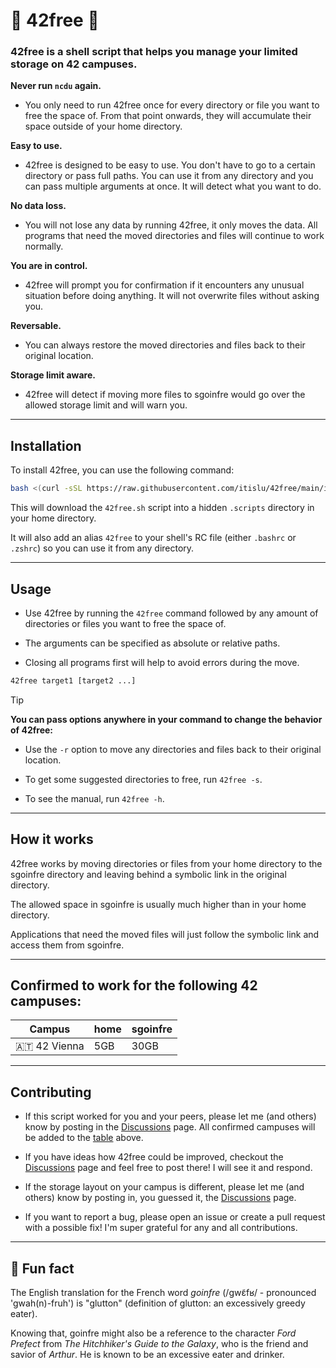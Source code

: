 # 📁 42free 📁

### 42free is a shell script that helps you manage your limited storage on 42 campuses.

**Never run `ncdu` again.**
- You only need to run 42free once for every directory or file you want to free the space of.
  From that point onwards, they will accumulate their space outside of your home directory.

**Easy to use.**
- 42free is designed to be easy to use. You don't have to go to a certain directory or pass full paths.
  You can use it from any directory and you can pass multiple arguments at once. It will detect what you want to do.

**No data loss.**
- You will not lose any data by running 42free, it only moves the data.
  All programs that need the moved directories and files will continue to work normally.

**You are in control.**
- 42free will prompt you for confirmation if it encounters any unusual situation before doing anything.
  It will not overwrite files without asking you.

**Reversable.**
- You can always restore the moved directories and files back to their original location.

**Storage limit aware.**
- 42free will detect if moving more files to sgoinfre would go over the allowed storage limit and will warn you.

---

## Installation

To install 42free, you can use the following command:

```bash
bash <(curl -sSL https://raw.githubusercontent.com/itislu/42free/main/install.sh)
```

This will download the `42free.sh` script into a hidden `.scripts` directory in your home directory.

It will also add an alias `42free` to your shell's RC file (either `.bashrc` or `.zshrc`) so you can use it from any directory.

---

## Usage

- Use 42free by running the `42free` command followed by any amount of directories or files you want to free the space of.

- The arguments can be specified as absolute or relative paths.

- Closing all programs first will help to avoid errors during the move.

```bash
42free target1 [target2 ...]
```

> [!TIP]
> **You can pass options anywhere in your command to change the behavior of 42free:**
>
> - Use the `-r` option to move any directories and files back to their original location.
>
> - To get some suggested directories to free, run `42free -s`.
>
> - To see the manual, run `42free -h`.

---

## How it works

42free works by moving directories or files from your home directory to the sgoinfre directory and leaving behind a symbolic link in the original directory.

The allowed space in sgoinfre is usually much higher than in your home directory.

Applications that need the moved files will just follow the symbolic link and access them from sgoinfre.

---

## Confirmed to work for the following 42 campuses:

| Campus | home | sgoinfre |
| --- | --- | --- |
| 🇦🇹 42 Vienna | 5GB | 30GB |

---

## Contributing

- If this script worked for you and your peers, please let me (and others) know by posting in the [Discussions](https://github.com/itislu/42free/discussions) page.
  All confirmed campuses will be added to the [table](https://github.com/itislu/42free/edit/main/README.md#confirmed-to-work-for-the-following-42-campuses) above.

- If you have ideas how 42free could be improved, checkout the [Discussions](https://github.com/itislu/42free/discussions) page and feel free to post there! I will see it and respond.

- If the storage layout on your campus is different, please let me (and others) know by posting in, you guessed it, the [Discussions](https://github.com/itislu/42free/discussions) page.

- If you want to report a bug, please open an issue or create a pull request with a possible fix!
  I'm super grateful for any and all contributions.

---

## 🐬 Fun fact

The English translation for the French word _goinfre_ (/ɡwɛ̃fʁ/ - pronounced 'gwah(n)-fruh') is "glutton" (definition of glutton: an excessively greedy eater).

Knowing that, goinfre might also be a reference to the character _Ford Prefect_ from _The Hitchhiker's Guide to the Galaxy_, who is the friend and savior of _Arthur_.
He is known to be an excessive eater and drinker.
